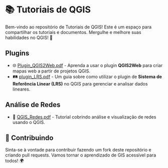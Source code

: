 # 📚 Tutoriais de QGIS

Bem-vindo ao repositório de Tutoriais de QGIS! Este é um espaço para compartilhar os tutoriais e documentos. Mergulhe e melhore suas habilidades no QGIS! 🚀

## Plugins

* 🌐 [Plugin_QGIS2Web.pdf](Plugin_QGIS2Web.pdf) - Aprenda a usar o plugin **QGIS2Web** para criar mapas web a partir de projetos QGIS.
* 🛤️ [plugin_LRS.pdf](plugin_LRS.pdf) - Um guia sobre como utilizar o plugin de **Sistema de Referência Linear (LRS)** no QGIS para gerenciar e analisar dados lineares.

## Análise de Redes

* 🔗 [QGIS_Redes.pdf](QGIS_Redes.pdf) - Tutorial cobrindo análise e visualização de redes usando o QGIS.

## 🌟 Contribuindo
Sinta-se à vontade para contribuir fazendo um fork deste repositório e criando pull requests. Vamos tornar o aprendizado de GIS acessível para todos! 🌍

